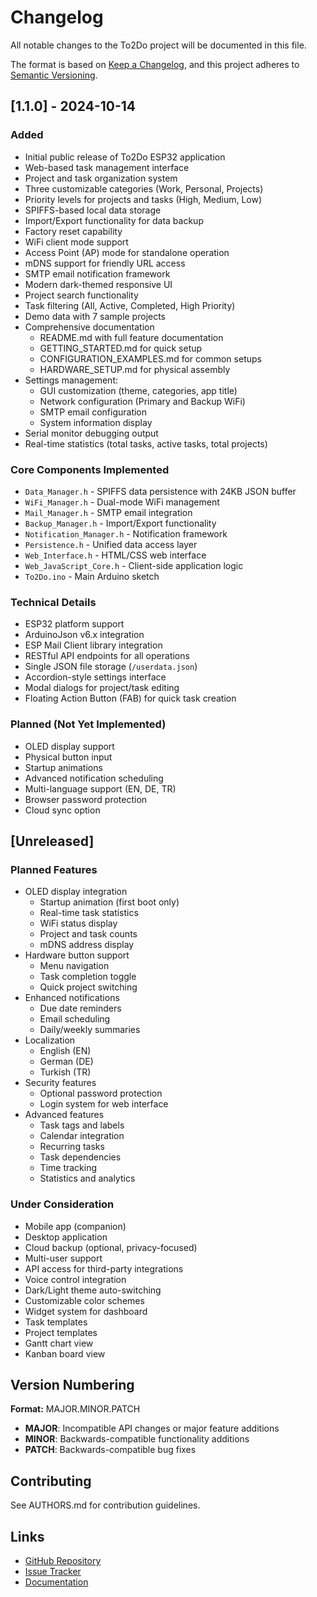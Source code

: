 # Changelog

All notable changes to the To2Do project will be documented in this file.

The format is based on [Keep a Changelog](https://keepachangelog.com/en/1.0.0/),
and this project adheres to [Semantic Versioning](https://semver.org/spec/v2.0.0.html).

## [1.1.0] - 2024-10-14

### Added
- Initial public release of To2Do ESP32 application
- Web-based task management interface
- Project and task organization system
- Three customizable categories (Work, Personal, Projects)
- Priority levels for projects and tasks (High, Medium, Low)
- SPIFFS-based local data storage
- Import/Export functionality for data backup
- Factory reset capability
- WiFi client mode support
- Access Point (AP) mode for standalone operation
- mDNS support for friendly URL access
- SMTP email notification framework
- Modern dark-themed responsive UI
- Project search functionality
- Task filtering (All, Active, Completed, High Priority)
- Demo data with 7 sample projects
- Comprehensive documentation
  - README.md with full feature documentation
  - GETTING_STARTED.md for quick setup
  - CONFIGURATION_EXAMPLES.md for common setups
  - HARDWARE_SETUP.md for physical assembly
- Settings management:
  - GUI customization (theme, categories, app title)
  - Network configuration (Primary and Backup WiFi)
  - SMTP email configuration
  - System information display
- Serial monitor debugging output
- Real-time statistics (total tasks, active tasks, total projects)

### Core Components Implemented
- `Data_Manager.h` - SPIFFS data persistence with 24KB JSON buffer
- `WiFi_Manager.h` - Dual-mode WiFi management
- `Mail_Manager.h` - SMTP email integration
- `Backup_Manager.h` - Import/Export functionality
- `Notification_Manager.h` - Notification framework
- `Persistence.h` - Unified data access layer
- `Web_Interface.h` - HTML/CSS web interface
- `Web_JavaScript_Core.h` - Client-side application logic
- `To2Do.ino` - Main Arduino sketch

### Technical Details
- ESP32 platform support
- ArduinoJson v6.x integration
- ESP Mail Client library integration
- RESTful API endpoints for all operations
- Single JSON file storage (`/userdata.json`)
- Accordion-style settings interface
- Modal dialogs for project/task editing
- Floating Action Button (FAB) for quick task creation

### Planned (Not Yet Implemented)
- OLED display support
- Physical button input
- Startup animations
- Advanced notification scheduling
- Multi-language support (EN, DE, TR)
- Browser password protection
- Cloud sync option

## [Unreleased]

### Planned Features
- OLED display integration
  - Startup animation (first boot only)
  - Real-time task statistics
  - WiFi status display
  - Project and task counts
  - mDNS address display
- Hardware button support
  - Menu navigation
  - Task completion toggle
  - Quick project switching
- Enhanced notifications
  - Due date reminders
  - Email scheduling
  - Daily/weekly summaries
- Localization
  - English (EN)
  - German (DE)
  - Turkish (TR)
- Security features
  - Optional password protection
  - Login system for web interface
- Advanced features
  - Task tags and labels
  - Calendar integration
  - Recurring tasks
  - Task dependencies
  - Time tracking
  - Statistics and analytics

### Under Consideration
- Mobile app (companion)
- Desktop application
- Cloud backup (optional, privacy-focused)
- Multi-user support
- API access for third-party integrations
- Voice control integration
- Dark/Light theme auto-switching
- Customizable color schemes
- Widget system for dashboard
- Task templates
- Project templates
- Gantt chart view
- Kanban board view

## Version Numbering

**Format:** MAJOR.MINOR.PATCH

- **MAJOR**: Incompatible API changes or major feature additions
- **MINOR**: Backwards-compatible functionality additions
- **PATCH**: Backwards-compatible bug fixes

## Contributing

See AUTHORS.md for contribution guidelines.

## Links

- [GitHub Repository](https://github.com/smrtkrft/To2Do)
- [Issue Tracker](https://github.com/smrtkrft/To2Do/issues)
- [Documentation](README.md)

